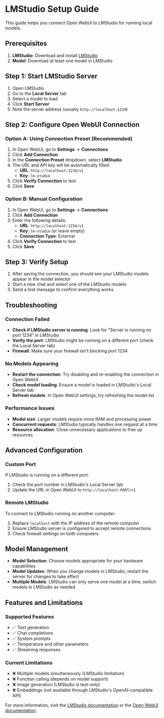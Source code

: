 # LMStudio Setup Guide

This guide helps you connect Open WebUI to LMStudio for running local models.

## Prerequisites

1. **LMStudio**: Download and install [LMStudio](https://lmstudio.ai/) 
2. **Model**: Download at least one model in LMStudio

## Step 1: Start LMStudio Server

1. Open LMStudio
2. Go to the **Local Server** tab
3. Select a model to load
4. Click **Start Server**
5. Note the server address (usually `http://localhost:1234`)

## Step 2: Configure Open WebUI Connection

### Option A: Using Connection Preset (Recommended)

1. In Open WebUI, go to **Settings** → **Connections**
2. Click **Add Connection**
3. In the **Connection Preset** dropdown, select **LMStudio**
4. The URL and API key will be automatically filled:
   - **URL**: `http://localhost:1234/v1`
   - **Key**: `lm-studio`
5. Click **Verify Connection** to test
6. Click **Save**

### Option B: Manual Configuration

1. In Open WebUI, go to **Settings** → **Connections**
2. Click **Add Connection**
3. Enter the following details:
   - **URL**: `http://localhost:1234/v1`
   - **Key**: `lm-studio` (or leave empty)
   - **Connection Type**: External
4. Click **Verify Connection** to test
5. Click **Save**

## Step 3: Verify Setup

1. After saving the connection, you should see your LMStudio models appear in the model selector
2. Start a new chat and select one of the LMStudio models
3. Send a test message to confirm everything works

## Troubleshooting

### Connection Failed
- **Check if LMStudio server is running**: Look for "Server is running on port 1234" in LMStudio
- **Verify the port**: LMStudio might be running on a different port (check the Local Server tab)
- **Firewall**: Make sure your firewall isn't blocking port 1234

### No Models Appearing
- **Restart the connection**: Try disabling and re-enabling the connection in Open WebUI
- **Check model loading**: Ensure a model is loaded in LMStudio's Local Server tab
- **Refresh models**: In Open WebUI settings, try refreshing the model list

### Performance Issues
- **Model size**: Larger models require more RAM and processing power
- **Concurrent requests**: LMStudio typically handles one request at a time
- **Resource allocation**: Close unnecessary applications to free up resources

## Advanced Configuration

### Custom Port
If LMStudio is running on a different port:
1. Check the port number in LMStudio's Local Server tab
2. Update the URL in Open WebUI to `http://localhost:PORT/v1`

### Remote LMStudio
To connect to LMStudio running on another computer:
1. Replace `localhost` with the IP address of the remote computer
2. Ensure LMStudio server is configured to accept remote connections
3. Check firewall settings on both computers

## Model Management

- **Model Selection**: Choose models appropriate for your hardware capabilities
- **Model Updates**: When you change models in LMStudio, restart the server for changes to take effect
- **Multiple Models**: LMStudio can only serve one model at a time; switch models in LMStudio as needed

## Features and Limitations

### Supported Features
- ✅ Text generation
- ✅ Chat completions
- ✅ System prompts
- ✅ Temperature and other parameters
- ✅ Streaming responses

### Current Limitations
- ❌ Multiple models simultaneously (LMStudio limitation)
- ❌ Function calling (depends on model support)
- ❌ Image generation (LMStudio is text-only)
- ❌ Embeddings (not available through LMStudio's OpenAI-compatible API)

For more information, visit the [LMStudio documentation](https://lmstudio.ai/docs) or the [Open WebUI documentation](https://docs.openwebui.com/).